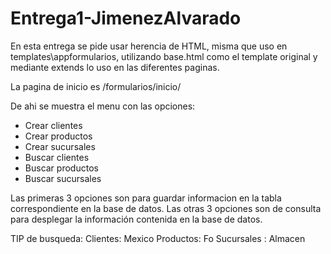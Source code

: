 # Entrega1-JimenezAlvarado

En esta entrega se pide usar herencia de HTML, misma que uso en templates\appformularios, utilizando base.html como el template original y mediante extends lo uso en las diferentes paginas.

La pagina de inicio es /formularios/inicio/

De ahi se muestra el menu con las opciones:
- Crear clientes
- Crear productos
- Crear sucursales
- Buscar clientes
- Buscar productos
- Buscar sucursales

Las primeras 3 opciones son para guardar informacion en la tabla correspondiente en la base de datos.
Las otras 3 opciones son de consulta para desplegar la información contenida en la base de datos.

TIP de busqueda:
Clientes: Mexico
Productos: Fo
Sucursales : Almacen
